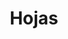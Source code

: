 ---
title: Hojas
date: 
draft: false

# descripcion
description : Pulsera de plata 925 y nácar

materials: Plata 925

color: Plateado y nácar blanco

dimensions: 18cm largo

code: 03-24-0612

type: "Pulseras"

categories: []

price: $7.470,00

price_eftvo: $6.350,00

# Images
# first image will be shown in the product page
images:
  # - image: "images/path_to_image"
  # La ubicacion de las imagenes es imagenes/Pulseras/Pulseras.Nácar/03-24-0612-hojas
  - image: "./images/pulseras/nácar/03-24-0612.JPG"
---